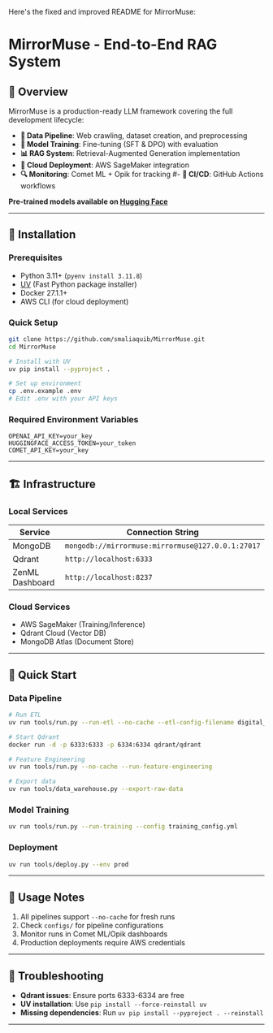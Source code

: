 Here's the fixed and improved README for MirrorMuse:

# MirrorMuse - End-to-End RAG System  

## 📌 Overview  

MirrorMuse is a production-ready LLM framework covering the full development lifecycle:

- **📝 Data Pipeline**: Web crawling, dataset creation, and preprocessing
- **🔄 Model Training**: Fine-tuning (SFT & DPO) with evaluation
- **📊 RAG System**: Retrieval-Augmented Generation implementation
- **🚀 Cloud Deployment**: AWS SageMaker integration
- **🔍 Monitoring**: Comet ML + Opik for tracking
#- **🧪 CI/CD**: GitHub Actions workflows

**Pre-trained models available on [Hugging Face](https://huggingface.co/SkillRipper)**

---

## 🔧 Installation  

### Prerequisites  
- Python 3.11+ (`pyenv install 3.11.8`)
- [UV](https://github.com/astral-sh/uv) (Fast Python package installer)
- Docker 27.1.1+
- AWS CLI (for cloud deployment)

### Quick Setup  
```bash
git clone https://github.com/smaliaquib/MirrorMuse.git
cd MirrorMuse

# Install with UV
uv pip install --pyproject .

# Set up environment
cp .env.example .env
# Edit .env with your API keys
```

### Required Environment Variables
```
OPENAI_API_KEY=your_key
HUGGINGFACE_ACCESS_TOKEN=your_token
COMET_API_KEY=your_key
```

---

## 🏗️ Infrastructure  

### Local Services  
| Service          | Connection String                                 |
|------------------|---------------------------------------------------|
| MongoDB          | `mongodb://mirrormuse:mirrormuse@127.0.0.1:27017` |
| Qdrant           | `http://localhost:6333`                           |
| ZenML Dashboard  | `http://localhost:8237`                           |

### Cloud Services  
- AWS SageMaker (Training/Inference)
- Qdrant Cloud (Vector DB)
- MongoDB Atlas (Document Store)

---

## 🚀 Quick Start  

### Data Pipeline  
```bash
# Run ETL
uv run tools/run.py --run-etl --no-cache --etl-config-filename digital_data_etl.yml

# Start Qdrant
docker run -d -p 6333:6333 -p 6334:6334 qdrant/qdrant

# Feature Engineering  
uv run tools/run.py --no-cache --run-feature-engineering

# Export data
uv run tools/data_warehouse.py --export-raw-data
```

### Model Training  
```bash
uv run tools/run.py --run-training --config training_config.yml
```

### Deployment  
```bash
uv run tools/deploy.py --env prod
```

---

## 📝 Usage Notes  

1. All pipelines support `--no-cache` for fresh runs
2. Check `configs/` for pipeline configurations
3. Monitor runs in Comet ML/Opik dashboards
4. Production deployments require AWS credentials

---

## 🔧 Troubleshooting  

- **Qdrant issues**: Ensure ports 6333-6334 are free
- **UV installation**: Use `pip install --force-reinstall uv`
- **Missing dependencies**: Run `uv pip install --pyproject . --reinstall`
---
